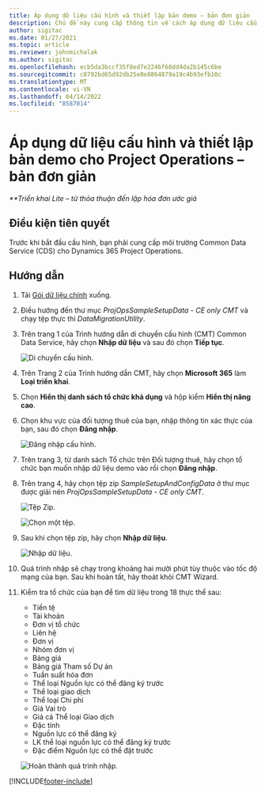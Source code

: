 ```yaml
---
title: Áp dụng dữ liệu cấu hình và thiết lập bản demo – bản đơn giản
description: Chủ đề này cung cấp thông tin về cách áp dụng dữ liệu cấu hình và thiết lập demo cho Project Operations.
author: sigitac
ms.date: 01/27/2021
ms.topic: article
ms.reviewer: johnmichalak
ms.author: sigitac
ms.openlocfilehash: ecb5da3bccf35f8ed7e2246f68dd4da2b145c6be
ms.sourcegitcommit: c0792bd65d92db25e0e8864879a19c4b93efb10c
ms.translationtype: MT
ms.contentlocale: vi-VN
ms.lasthandoff: 04/14/2022
ms.locfileid: "8587014"
---
```

# <a name="apply-demo-setup-and-configuration-data-for-project-operations---lite"></a>Áp dụng dữ liệu cấu hình và thiết lập bản demo cho Project Operations – bản đơn giản 

_**Triển khai Lite – từ thỏa thuận đến lập hóa đơn ước giá_



## <a name="prerequisites"></a>Điều kiện tiên quyết

Trước khi bắt đầu cấu hình, bạn phải cung cấp môi trường Common Data Service (CDS) cho Dynamics 365 Project Operations.


## <a name="instructions"></a>Hướng dẫn

1. Tải [Gói dữ liệu chính](https://download.microsoft.com/download/3/4/1/341bf279-a64f-4baa-af31-ce624859b518/ProjOpsSampleSetupData-%20CE%20only.zip) xuống. 
2. Điều hướng đến thư mục *ProjOpsSampleSetupData - CE only CMT* và chạy tệp thực thi *DataMigrationUtility*.
3. Trên trang 1 của Trình hướng dẫn di chuyển cấu hình (CMT) Common Data Service, hãy chọn **Nhập dữ liệu** và sau đó chọn **Tiếp tục**.

    ![Di chuyển cấu hình.](./media/1ConfigurationMigration.png)

4. Trên Trang 2 của Trình hướng dẫn CMT, hãy chọn **Microsoft 365** làm **Loại triển khai**.
5. Chọn **Hiển thị danh sách tổ chức khả dụng** và hộp kiểm **Hiển thị nâng cao**.
6. Chọn khu vực của đối tượng thuê của bạn, nhập thông tin xác thực của bạn, sau đó chọn **Đăng nhập**.

   ![Đăng nhập cấu hình.](./media/2ConfigurationSignin.png)

7. Trên trang 3, từ danh sách Tổ chức trên Đối tượng thuê, hãy chọn tổ chức bạn muốn nhập dữ liệu demo vào rồi chọn **Đăng nhập**.
8. Trên trang 4, hãy chọn tệp zip *SampleSetupAndConfigData* ở thư mục được giải nén *ProjOpsSampleSetupData - CE only CMT*.

   ![Tệp Zip.](./media/3ZipFile.png)

   ![Chọn một tệp.](./media/4SelectAFile.png)

9. Sau khi chọn tệp zip, hãy chọn **Nhập dữ liệu**.

   ![Nhập dữ liệu.](./media/5ImportData.png)

10. Quá trình nhập sẽ chạy trong khoảng hai mười phút tùy thuộc vào tốc độ mạng của bạn. Sau khi hoàn tất, hãy thoát khỏi CMT Wizard. 
11. Kiểm tra tổ chức của bạn để tìm dữ liệu trong 18 thực thể sau:

    -   Tiền tệ
    -   Tài khoản
    -   Đơn vị tổ chức
    -   Liên hệ
    -   Đơn vị
    -   Nhóm đơn vị
    -   Bảng giá
    -   Bảng giá Tham số Dự án 
    -   Tuần suất hóa đơn
    -   Thể loại Nguồn lực có thể đăng ký trước
    -   Thể loại giao dịch
    -   Thể loại Chi phí
    -   Giá Vai trò
    -   Giá cả Thể loại Giao dịch
    -   Đặc tính
    -   Nguồn lực có thể đăng ký
    -   LK thể loại nguồn lực có thể đăng ký trước
    -   Đặc điểm Nguồn lực có thể đặt trước

    ![Hoàn thành quá trình nhập.](./media/6CompleteImport.png)


[!INCLUDE[footer-include](../includes/footer-banner.md)]
